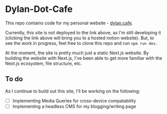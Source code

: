 # Dylan-Dot-Cafe
This repo contains code for my personal website - [dylan.cafe](https://dylan.cafe).

Currently, this site is not deployed to the link above, as I'm still developing it (clicking the link above will bring you to a hosted notion website). But, to see the work in progress, feel free to clone this repo and run `npm run dev`.

At the moment, the site is pretty much just a static Next.js website. By building the website with Next.js, I've been able to get more familiar with the Next.js ecosystem, file structure, etc.

## To do
As I continue to build out this site, I'll be working on the following:
- [ ] Implementing Media Queries for cross-device compatability
- [ ] Implementing a headless CMS for my blogging/writing page
